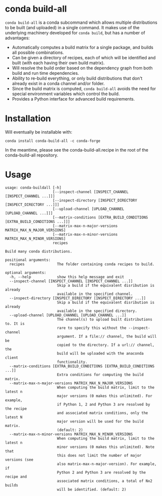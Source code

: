 conda build-all
===============

``conda build-all`` is a conda subcommand which allows multiple distributions to be built (and uploaded) in a single command.
It makes use of the underlying machinery developed for ``conda build``, but has a number of advantages:

 * Automatically computes a build matrix for a single package, and builds all possible combinations.
 * Can be given a directory of recipes, each of which will be identified and built (with each having their own build matrix).
 * Will resolve the build order based on the dependency graph from both build and run time dependencies.
 * Ability to re-build everything, or only build distributions that don't already exist in a conda channel and/or folder.
 * Since the build matrix is computed, ``conda build-all`` avoids the need for special environment variables which control the build.
 * Provides a Python interface for advanced build requirements.

Installation
============
Will eventually be installable with:

```
conda install conda-build-all -c conda-forge
```

In the meantime, please see the conda-build-all.recipe in the root of the conda-build-all repository.


Usage
======

```
usage: conda-buildall [-h]
                      [--inspect-channel [INSPECT_CHANNEL [INSPECT_CHANNEL ...]]]
                      [--inspect-directory [INSPECT_DIRECTORY [INSPECT_DIRECTORY ...]]]
                      [--upload-channel [UPLOAD_CHANNEL [UPLOAD_CHANNEL ...]]]
                      [--matrix-conditions [EXTRA_BUILD_CONDITIONS [EXTRA_BUILD_CONDITIONS ...]]]
                      [--matrix-max-n-major-versions MATRIX_MAX_N_MAJOR_VERSIONS]
                      [--matrix-max-n-minor-versions MATRIX_MAX_N_MINOR_VERSIONS]
                      recipes

Build many conda distributions.

positional arguments:
  recipes               The folder containing conda recipes to build.

optional arguments:
  -h, --help            show this help message and exit
  --inspect-channel [INSPECT_CHANNEL [INSPECT_CHANNEL ...]]
                        Skip a build if the equivalent disribution is already
                        available in the specified channel.
  --inspect-directory [INSPECT_DIRECTORY [INSPECT_DIRECTORY ...]]
                        Skip a build if the equivalent disribution is already
                        available in the specified directory.
  --upload-channel [UPLOAD_CHANNEL [UPLOAD_CHANNEL ...]]
                        The channel(s) to upload built distributions to. It is
                        rare to specify this without the --inspect-channel
                        argument. If a file:// channel, the build will be
                        copied to the directory. If a url:// channel, the
                        build will be uploaded with the anaconda client
                        functionality.
  --matrix-conditions [EXTRA_BUILD_CONDITIONS [EXTRA_BUILD_CONDITIONS ...]]
                        Extra conditions for computing the build matrix.
  --matrix-max-n-major-versions MATRIX_MAX_N_MAJOR_VERSIONS
                        When computing the build matrix, limit to the latest n
                        major versions (0 makes this unlimited). For example,
                        if Python 1, 2 and Python 3 are resolved by the recipe
                        and associated matrix conditions, only the latest N
                        major version will be used for the build matrix.
                        (default: 2)
  --matrix-max-n-minor-versions MATRIX_MAX_N_MINOR_VERSIONS
                        When computing the build matrix, limit to the latest n
                        minor versions (0 makes this unlimited). Note that
                        this does not limit the number of major versions (see
                        also matrix-max-n-major-version). For example, if
                        Python 2 and Python 3 are resolved by the recipe and
                        associated matrix conditions, a total of Nx2 builds
                        will be identified. (default: 2)
```
